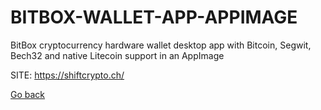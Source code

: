 # BITBOX-WALLET-APP-APPIMAGE
 
 BitBox cryptocurrency hardware wallet desktop app with Bitcoin, Segwit, 
 Bech32 and native Litecoin support in an AppImage
 
 SITE: https://shiftcrypto.ch/

 [Go back](https://portable-linux-apps.github.io/apps.html)

